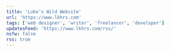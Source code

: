 ```yaml
---
title: 'Luke’s Wild Website'
url: 'https://www.lkhrs.com'
tags: ['web designer', 'writer', 'freelancer', 'developer']
updatesFeed: 'https://www.lkhrs.com/rss/'
nsfw: false
rss: true
---
```

